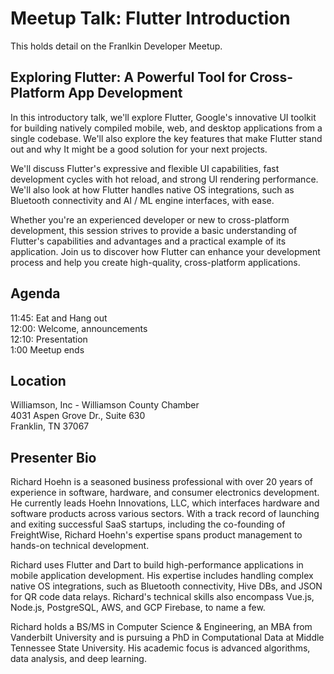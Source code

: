 # Meetup Talk: Flutter Introduction
This holds detail on the Franlkin Developer Meetup.

## Exploring Flutter: A Powerful Tool for Cross-Platform App Development
In this introductory talk, we'll explore Flutter, Google's innovative UI toolkit for building natively compiled mobile, web, and desktop applications from a single codebase. We'll also explore the key features that make Flutter stand out and why It might be a good solution for your next projects.

We'll discuss Flutter's expressive and flexible UI capabilities, fast development cycles with hot reload, and strong UI rendering performance. We'll also look at how Flutter handles native OS integrations, such as Bluetooth connectivity and AI / ML engine interfaces, with ease.

Whether you're an experienced developer or new to cross-platform development, this session strives to provide a basic understanding of Flutter's capabilities and advantages and a practical example of its application. Join us to discover how Flutter can enhance your development process and help you create high-quality, cross-platform applications.

## Agenda
11:45: Eat and Hang out<br>
12:00: Welcome, announcements<br>
12:10: Presentation<br>
1:00 Meetup ends

## Location
Williamson, Inc - Williamson County Chamber<br>
4031 Aspen Grove Dr., Suite 630<br>
Franklin, TN 37067

## Presenter Bio
Richard Hoehn is a seasoned business professional with over 20 years of experience in software, hardware, and consumer electronics development. He currently leads Hoehn Innovations, LLC, which interfaces hardware and software products across various sectors. With a track record of launching and exiting successful SaaS startups, including the co-founding of FreightWise, Richard Hoehn's expertise spans product management to hands-on technical development.

Richard uses Flutter and Dart to build high-performance applications in mobile application development. His expertise includes handling complex native OS integrations, such as Bluetooth connectivity, Hive DBs, and JSON for QR code data relays. Richard's technical skills also encompass Vue.js, Node.js, PostgreSQL, AWS, and GCP Firebase, to name a few.

Richard holds a BS/MS in Computer Science & Engineering, an MBA from Vanderbilt University and is pursuing a PhD in Computational Data at Middle Tennessee State University. His academic focus is advanced algorithms, data analysis, and deep learning.
